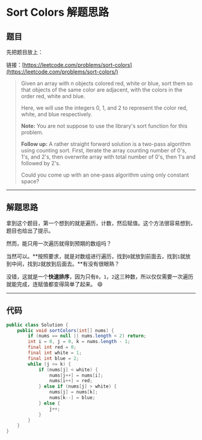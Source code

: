 # Sort Colors 解题思路


## 题目

先把题目放上：

链接：[https://leetcode.com/problems/sort-colors](https://leetcode.com/problems/sort-colors/)

> Given an array with n objects colored red, white or blue, sort them so that objects of the same color are  adjacent, with the colors in the order red, white and blue.
>
> Here, we will use the integers 0, 1, and 2 to represent the color red, white, and blue respectively.
>
> **Note:**
> You are not suppose to use the library's sort function for this problem.
>
> **Follow up:**
> A rather straight forward solution is a two-pass algorithm using counting sort.
> First, iterate the array counting number of 0's, 1's, and 2's, then overwrite array with total number of 0's,  then 1's and followed by 2's.
>
> Could you come up with an one-pass algorithm using only constant space?

---

## 解题思路

拿到这个题目，第一个想到的就是遍历，计数，然后赋值。这个方法很容易想到，题目也给出了提示。

然而，能只用一次遍历就得到预期的数组吗？

当然可以。**按照要求，就是对数组进行遍历，找到`0`就放到前面去，找到`1`就放到中间，找到`2`就放到后面去。**有没有很眼熟？

没错，这就是一个**快速排序**，因为只有`0`，`1`，`2`这三种数，所以仅仅需要一次遍历就能完成，连赋值都变得简单了起来。 :smile: 

---

## 代码

```java
public class Solution {
	public void sortColors(int[] nums) {
		if (nums == null || nums.length < 2) return;
		int i = 0, j = 0, k = nums.length - 1;
		final int red = 0;
		final int white = 1;
		final int blue = 2;
		while (j <= k) {
			if (nums[j] < white) {
				nums[j++] = nums[i];
				nums[i++] = red;
			} else if (nums[j] > white) {
				nums[j] = nums[k];
				nums[k--] = blue;
			} else {
				j++;
			}
		}
	}
}

```

